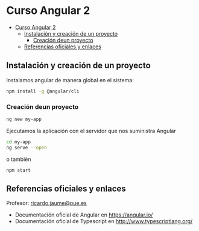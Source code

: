 # Curso Angular 2

<!-- TOC -->

- [Curso Angular 2](#curso-angular-2)
    - [Instalación y creación de un proyecto](#instalación-y-creación-de-un-proyecto)
        - [Creación deun proyecto](#creación-deun-proyecto)
    - [Referencias oficiales y enlaces](#referencias-oficiales-y-enlaces)

<!-- /TOC -->



## Instalación y creación de un proyecto

Instalamos angular de manera global en el sistema:
````bash
npm install -g @angular/cli
````

### Creación deun proyecto

````bash
ng new my-app
````

Ejecutamos la aplicación con el servidor que nos suministra Angular
````bash
cd my-app
ng serve --open
````

o también
````
npm start
````

## Referencias oficiales y enlaces

Profesor: ricardo.jaume@pue.es

* Documentación oficial de Angular en https://angular.io/
* Documentación oficial de Typescript en http://www.typescriptlang.org/